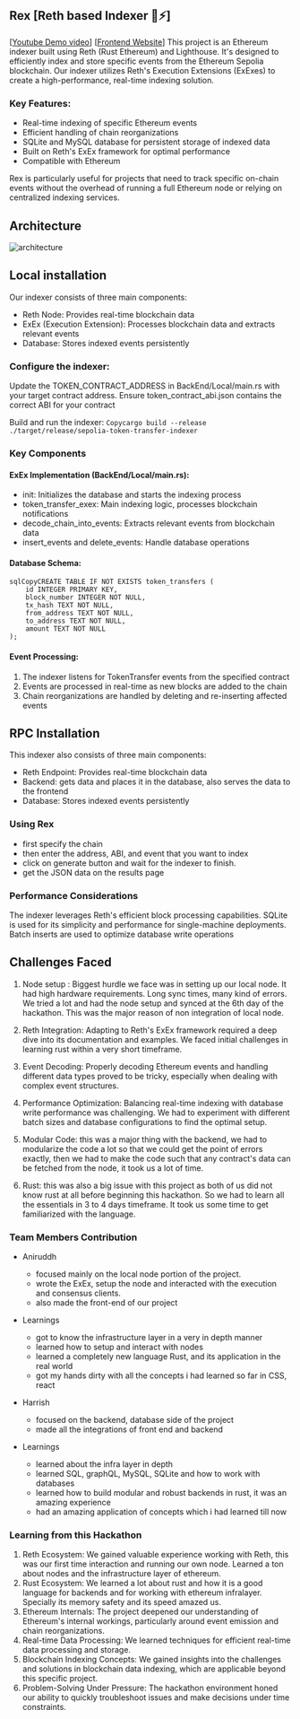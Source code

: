 ## Rex [Reth based Indexer 🦀⚡️]

[[Youtube Demo video](https://www.youtube.com/watch?v=C7p0q3PMeqc)]
[[Frontend Website](https://rex-frontend-one.vercel.app/)]
This project is an Ethereum indexer built using Reth (Rust Ethereum) and Lighthouse. It's designed to efficiently index and store specific events from the Ethereum Sepolia blockchain. Our indexer utilizes Reth's Execution Extensions (ExExes) to create a high-performance, real-time indexing solution.

### Key Features:

- Real-time indexing of specific Ethereum events
- Efficient handling of chain reorganizations
- SQLite and MySQL database for persistent storage of indexed data
- Built on Reth's ExEx framework for optimal performance
- Compatible with Ethereum

Rex is particularly useful for projects that need to track specific on-chain events without the overhead of running a full Ethereum node or relying on centralized indexing services.

## Architecture

![architecture](https://github.com/0xcirxle/Rex/assets/156283441/4e877215-d5d9-4ecb-ab3c-bcb0a8f6e597)

## Local installation

Our indexer consists of three main components:

- Reth Node: Provides real-time blockchain data
- ExEx (Execution Extension): Processes blockchain data and extracts relevant events
- Database: Stores indexed events persistently

### Configure the indexer:

Update the TOKEN_CONTRACT_ADDRESS in BackEnd/Local/main.rs with your target contract address.
Ensure token_contract_abi.json contains the correct ABI for your contract


Build and run the indexer: `Copycargo build --release ./target/release/sepolia-token-transfer-indexer`


### Key Components

#### ExEx Implementation (BackEnd/Local/main.rs):

- init: Initializes the database and starts the indexing process
- token_transfer_exex: Main indexing logic, processes blockchain notifications
- decode_chain_into_events: Extracts relevant events from blockchain data
- insert_events and delete_events: Handle database operations


#### Database Schema:
```
sqlCopyCREATE TABLE IF NOT EXISTS token_transfers (
    id INTEGER PRIMARY KEY,
    block_number INTEGER NOT NULL,
    tx_hash TEXT NOT NULL,
    from_address TEXT NOT NULL,
    to_address TEXT NOT NULL,
    amount TEXT NOT NULL
);
```
#### Event Processing:

1. The indexer listens for TokenTransfer events from the specified contract
2. Events are processed in real-time as new blocks are added to the chain
3. Chain reorganizations are handled by deleting and re-inserting affected events

## RPC Installation

This indexer also consists of three main components:

- Reth Endpoint: Provides real-time blockchain data
- Backend: gets data and places it in the database, also serves the data to the frontend
- Database: Stores indexed events persistently

### Using Rex

- first specify the chain
- then enter the address, ABI, and event that you want to index
- click on generate button and wait for the indexer to finish.
- get the JSON data on the results page

### Performance Considerations

The indexer leverages Reth's efficient block processing capabilities. SQLite is used for its simplicity and performance for single-machine deployments. Batch inserts are used to optimize database write operations

## Challenges Faced

1. Node setup : Biggest hurdle we face was in setting up our local node. It had high hardware requirements. Long sync times, many kind of errors. We tried a lot and had the node setup and synced at the 6th day of the hackathon. This was the major reason of non integration of local node.

2. Reth Integration: Adapting to Reth's ExEx framework required a deep dive into its documentation and examples. We faced initial challenges in learning rust within a very short timeframe.

3. Event Decoding: Properly decoding Ethereum events and handling different data types proved to be tricky, especially when dealing with complex event structures.

4. Performance Optimization: Balancing real-time indexing with database write performance was challenging. We had to experiment with different batch sizes and database configurations to find the optimal setup.

5. Modular Code: this was a major thing with the backend, we had to modularize the code a lot so that we could get the point of errors exactly, then we had to make the code such that any contract's data can be fetched from the node, it took us a lot of time.

6. Rust: this was also a big issue with this project as both of us did not know rust at all before beginning this hackathon. So we had to learn all the essentials in 3 to 4 days timeframe. It took us some time to get familiarized with the language.

### Team Members Contribution
- Aniruddh
  - focused mainly on the local node portion of the project.
  - wrote the ExEx, setup the node and interacted with the execution and consensus clients.
  - also made the front-end of our project
- Learnings
  - got to know the infrastructure layer in a very in depth manner
  - learned how to setup and interact with nodes
  - learned a completely new language Rust, and its application in the real world
  - got my hands dirty with all the concepts i had learned so far in CSS, react 
 
- Harrish
  - focused on the backend, database side of the project
  - made all the integrations of front end and backend
- Learnings
  - learned about the infra layer in depth
  - learned SQL, graphQL, MySQL, SQLite and how to work with databases
  - learned how to build modular and robust backends in rust, it was an amazing experience
  - had an amazing application of concepts which i had learned till now
  
### Learning from this Hackathon

1. Reth Ecosystem: We gained valuable experience working with Reth, this was our first time interaction and running our own node. Learned a ton about nodes and the infrastructure layer of ethereum.
2. Rust Ecosystem: We learned a lot about rust and how it is a good language for backends and for working with ethereum infralayer. Specially its memory safety and its speed amazed us.
3. Ethereum Internals: The project deepened our understanding of Ethereum's internal workings, particularly around event emission and chain reorganizations.
4. Real-time Data Processing: We learned techniques for efficient real-time data processing and storage.
5. Blockchain Indexing Concepts: We gained insights into the challenges and solutions in blockchain data indexing, which are applicable beyond this specific project.
6. Problem-Solving Under Pressure: The hackathon environment honed our ability to quickly troubleshoot issues and make decisions under time constraints.

